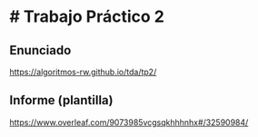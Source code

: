 # # Trabajo Práctico 2

## Enunciado
https://algoritmos-rw.github.io/tda/tp2/
## Informe (plantilla)
https://www.overleaf.com/9073985vcgsqkhhhnhx#/32590984/
